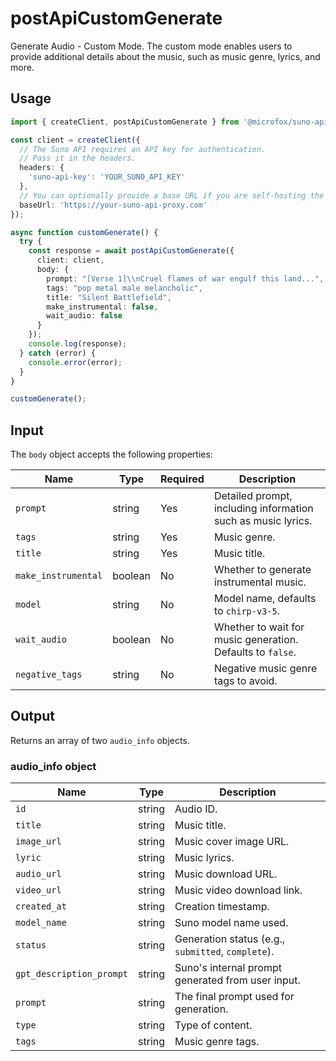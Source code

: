 # postApiCustomGenerate

Generate Audio - Custom Mode. The custom mode enables users to provide additional details about the music, such as music genre, lyrics, and more.

## Usage

```typescript
import { createClient, postApiCustomGenerate } from '@microfox/suno-api';

const client = createClient({
  // The Suno API requires an API key for authentication.
  // Pass it in the headers.
  headers: {
    'suno-api-key': 'YOUR_SUNO_API_KEY'
  },
  // You can optionally provide a base URL if you are self-hosting the API
  baseUrl: 'https://your-suno-api-proxy.com'
});

async function customGenerate() {
  try {
    const response = await postApiCustomGenerate({
      client: client,
      body: {
        prompt: "[Verse 1]\\nCruel flames of war engulf this land...",
        tags: "pop metal male melancholic",
        title: "Silent Battlefield",
        make_instrumental: false,
        wait_audio: false
      }
    });
    console.log(response);
  } catch (error) {
    console.error(error);
  }
}

customGenerate();
```

## Input

The `body` object accepts the following properties:

| Name                | Type    | Required | Description                                                                                               |
| ------------------- | ------- | -------- | --------------------------------------------------------------------------------------------------------- |
| `prompt`            | string  | Yes      | Detailed prompt, including information such as music lyrics.                                              |
| `tags`              | string  | Yes      | Music genre.                                                                                              |
| `title`             | string  | Yes      | Music title.                                                                                              |
| `make_instrumental` | boolean | No       | Whether to generate instrumental music.                                                                   |
| `model`             | string  | No       | Model name, defaults to `chirp-v3-5`.                                                                     |
| `wait_audio`        | boolean | No       | Whether to wait for music generation. Defaults to `false`.                                                |
| `negative_tags`     | string  | No       | Negative music genre tags to avoid.                                                                       |

## Output

Returns an array of two `audio_info` objects.

### audio_info object

| Name                   | Type   | Description                                                                                              |
| ---------------------- | ------ | -------------------------------------------------------------------------------------------------------- |
| `id`                   | string | Audio ID.                                                                                                |
| `title`                | string | Music title.                                                                                             |
| `image_url`            | string | Music cover image URL.                                                                                   |
| `lyric`                | string | Music lyrics.                                                                                            |
| `audio_url`            | string | Music download URL.                                                                                      |
| `video_url`            | string | Music video download link.                                                                               |
| `created_at`           | string | Creation timestamp.                                                                                      |
| `model_name`           | string | Suno model name used.                                                                                    |
| `status`               | string | Generation status (e.g., `submitted`, `complete`).                                                       |
| `gpt_description_prompt`| string | Suno's internal prompt generated from user input.                                                        |
| `prompt`               | string | The final prompt used for generation.                                                                    |
| `type`                 | string | Type of content.                                                                                         |
| `tags`                 | string | Music genre tags.                                                                                        | 
